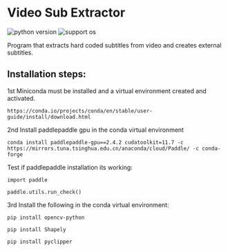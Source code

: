 # Video Sub Extractor

![python version](https://img.shields.io/badge/Python-3.10.9-blue.svg)
![support os](https://img.shields.io/badge/OS-Windows-green.svg)

Program that extracts hard coded subtitles from video and creates external subtitles.

## Installation steps:

1st Miniconda must be installed and a virtual environment created and activated.

```
https://conda.io/projects/conda/en/stable/user-guide/install/download.html
```

2nd Install paddlepaddle gpu in the conda virtual environment

```
conda install paddlepaddle-gpu==2.4.2 cudatoolkit=11.7 -c https://mirrors.tuna.tsinghua.edu.cn/anaconda/cloud/Paddle/ -c conda-forge
```

Test if paddlepaddle installation its working:

```
import paddle
```

```
paddle.utils.run_check()
```

3rd Install the following in the conda virtual environment:

```
pip install opencv-python
```

```
pip install Shapely
```

```
pip install pyclipper
```
